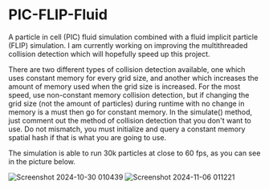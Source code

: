 # PIC-FLIP-Fluid
A particle in cell (PIC) fluid simulation combined with a fluid implicit particle (FLIP) simulation. 
I am currently working on improving the multithreaded collision detection which will hopefully speed up this project.

There are two different types of collision detection available, one which uses constant memory for every grid size, and another which increases the amount of memory used when the grid size is increased. For the most speed, use non-constant memory collision detection, but if changing the grid size (not the amount of particles) during runtime with no change in memory is a must then go for constant memory.
In the simulate() method, just comment out the method of collision detection that you don't want to use. Do not mismatch, you must initialize and query a constant memory spatial hash if that is what you are going to use. 

The simulation is able to run 30k particles at close to 60 fps, as you can see in the picture below.

![Screenshot 2024-10-30 010439](https://github.com/user-attachments/assets/e057f33d-1b80-4e07-a6d5-76bfe07f58f9)
![Screenshot 2024-11-06 011221](https://github.com/user-attachments/assets/24636d32-62e4-401f-91ae-5ae7759be2c0)
